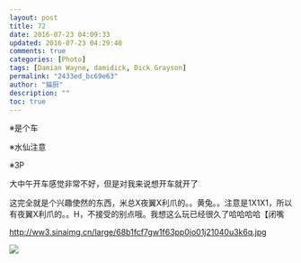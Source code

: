 ```yaml
---
layout: post
title: 72
date: 2016-07-23 04:09:33
updated: 2016-07-23 04:29:40
comments: true
categories: [Photo]
tags: [Damian Wayne, damidick, Dick Grayson]
permalink: "2433ed_bc69e63"
author: "猫厨"
description: ""
toc: true
---
```


<p>※是个车</p> 
<p>※水仙注意</p> 
<p>※3P</p> 
<p>大中午开车感觉非常不好，但是对我来说想开车就开了</p> 
<p>这完全就是个兴趣使然的东西，米总X夜翼X利爪的。。黄兔。。注意是1X1X1，所以有夜翼X利爪的。。H，不接受的别点哦。我想这么玩已经很久了哈哈哈哈【闭嘴<br /></p> 
<p><a target="_blank" rel="nofollow" href="http://ww3.sinaimg.cn/large/68b1fcf7gw1f63pp0jo01j21040u3k6q.jpg"  >http://ww3.sinaimg.cn/large/68b1fcf7gw1f63pp0jo01j21040u3k6q.jpg</a><br /></p>

![](https://nos.netease.com/imglf2/img/cVZNdzJtQk9JV2NhTFlkanFiRU9SQ3k0NDdMWHd5Mjh5NzZuemxZNmFmY0FYMmRxcEJ4VDF3PT0.jpg)